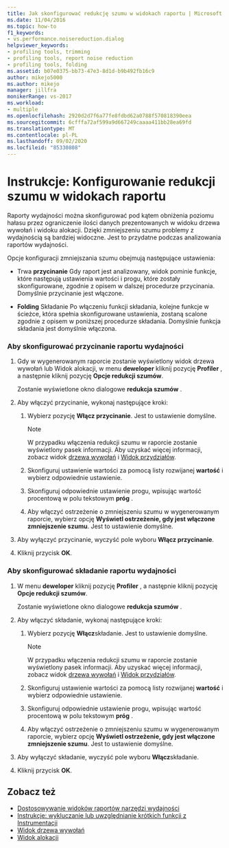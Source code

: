 ```yaml
---
title: Jak skonfigurować redukcję szumu w widokach raportu | Microsoft Docs
ms.date: 11/04/2016
ms.topic: how-to
f1_keywords:
- vs.performance.noisereduction.dialog
helpviewer_keywords:
- profiling tools, trimming
- profiling tools, report noise reduction
- profiling tools, folding
ms.assetid: b07e0375-bb73-47e3-8d1d-b9b492fb16c9
author: mikejo5000
ms.author: mikejo
manager: jillfra
monikerRange: vs-2017
ms.workload:
- multiple
ms.openlocfilehash: 2920d2d7f6a77fe8fdbd62a0788f570818390eea
ms.sourcegitcommit: 6cfffa72af599a9d667249caaaa411bb28ea69fd
ms.translationtype: MT
ms.contentlocale: pl-PL
ms.lasthandoff: 09/02/2020
ms.locfileid: "85330808"
---
```

# <a name="how-to-configure-noise-reduction-in-report-views"></a>Instrukcje: Konfigurowanie redukcji szumu w widokach raportu
Raporty wydajności można skonfigurować pod kątem obniżenia poziomu hałasu przez ograniczenie ilości danych prezentowanych w widoku drzewa wywołań i widoku alokacji. Dzięki zmniejszeniu szumu problemy z wydajnością są bardziej widoczne. Jest to przydatne podczas analizowania raportów wydajności.

 Opcje konfiguracji zmniejszania szumu obejmują następujące ustawienia:

- Trwa **przycinanie** Gdy raport jest analizowany, widok pominie funkcje, które następują ustawienia wartości i progu, które zostały skonfigurowane, zgodnie z opisem w dalszej procedurze przycinania. Domyślnie przycinanie jest włączone.

- **Folding** Składanie Po włączeniu funkcji składania, kolejne funkcje w ścieżce, która spełnia skonfigurowane ustawienia, zostaną scalone zgodnie z opisem w poniższej procedurze składania. Domyślnie funkcja składania jest domyślnie włączona.

### <a name="to-configure-trimming-for-a-performance-report"></a>Aby skonfigurować przycinanie raportu wydajności

1. Gdy w wygenerowanym raporcie zostanie wyświetlony widok drzewa wywołań lub Widok alokacji, w menu **deweloper** kliknij pozycję **Profiler** , a następnie kliknij pozycję **Opcje redukcji szumów**.

     Zostanie wyświetlone okno dialogowe **redukcja szumów** .

2. Aby włączyć przycinanie, wykonaj następujące kroki:

    1. Wybierz pozycję **Włącz przycinanie**. Jest to ustawienie domyślne.

        > [!NOTE]
        > W przypadku włączenia redukcji szumu w raporcie zostanie wyświetlony pasek informacji. Aby uzyskać więcej informacji, zobacz widok [drzewa wywołań](../profiling/call-tree-view.md) i [Widok przydziałów](../profiling/dotnet-memory-allocations-view.md).

    2. Skonfiguruj ustawienie wartości za pomocą listy rozwijanej **wartość** i wybierz odpowiednie ustawienie.

    3. Skonfiguruj odpowiednie ustawienie progu, wpisując wartość procentową w polu tekstowym **próg** .

    4. Aby włączyć ostrzeżenie o zmniejszeniu szumu w wygenerowanym raporcie, wybierz opcję **Wyświetl ostrzeżenie, gdy jest włączone zmniejszenie szumu**. Jest to ustawienie domyślne.

3. Aby wyłączyć przycinanie, wyczyść pole wyboru **Włącz przycinanie**.

4. Kliknij przycisk **OK**.

### <a name="to-configure-folding-for-a-performance-report"></a>Aby skonfigurować składanie raportu wydajności

1. W menu **deweloper** kliknij pozycję **Profiler** , a następnie kliknij pozycję **Opcje redukcji szumów**.

     Zostanie wyświetlone okno dialogowe **redukcja szumów** .

2. Aby włączyć składanie, wykonaj następujące kroki:

    1. Wybierz pozycję **Włącz**składanie. Jest to ustawienie domyślne.

        > [!NOTE]
        > W przypadku włączenia redukcji szumu w raporcie zostanie wyświetlony pasek informacji. Aby uzyskać więcej informacji, zobacz widok [drzewa wywołań](../profiling/call-tree-view.md) i [Widok przydziałów](../profiling/dotnet-memory-allocations-view.md).

    2. Skonfiguruj ustawienie wartości za pomocą listy rozwijanej **wartość** i wybierz odpowiednie ustawienie.

    3. Skonfiguruj odpowiednie ustawienie progu, wpisując wartość procentową w polu tekstowym **próg** .

    4. Aby włączyć ostrzeżenie o zmniejszeniu szumu w wygenerowanym raporcie, wybierz opcję **Wyświetl ostrzeżenie, gdy jest włączone zmniejszenie szumu**. Jest to ustawienie domyślne.

3. Aby wyłączyć składanie, wyczyść pole wyboru **Włącz**składanie.

4. Kliknij przycisk **OK**.

## <a name="see-also"></a>Zobacz też
- [Dostosowywanie widoków raportów narzędzi wydajności](../profiling/customizing-performance-tools-report-views.md)
- [Instrukcje: wykluczanie lub uwzględnianie krótkich funkcji z Instrumentacji](../profiling/how-to-exclude-or-include-short-functions-from-instrumentation.md)
- [Widok drzewa wywołań](../profiling/call-tree-view.md)
- [Widok alokacji](../profiling/dotnet-memory-allocations-view.md)
